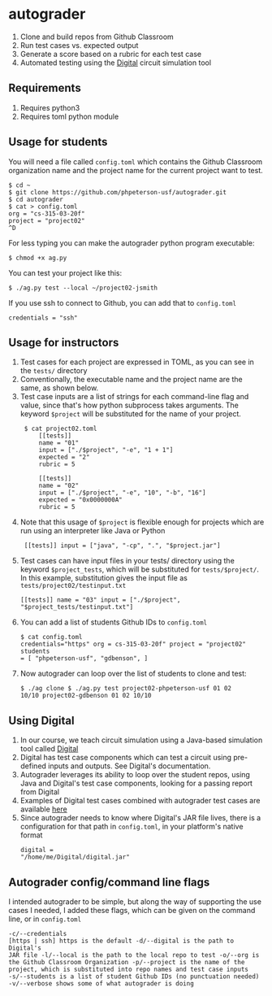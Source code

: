 # autograder
1. Clone and build repos from Github Classroom
2. Run test cases vs. expected output
3. Generate a score based on a rubric for each test case
4. Automated testing using the [Digital](https://github.com/hneemann/Digital) circuit simulation tool

## Requirements
1. Requires python3
1. Requires toml python module

## Usage for students
You will need a file called `config.toml` which contains the Github Classroom organization
name and the project name for the current project want to test. 
<pre><code>$ cd ~
$ git clone https://github.com/phpeterson-usf/autograder.git
$ cd autograder
$ cat > config.toml
org = "cs-315-03-20f"
project = "project02"
^D
</code></pre>
For less typing you can make the autograder python program executable:
<pre><code>$ chmod +x ag.py
</code></pre>
You can test your project like this:
<pre><code>$ ./ag.py test --local ~/project02-jsmith
</code></pre>
If you use ssh to connect to Github, you can add that to `config.toml`
<pre><code>credentials = "ssh"
</code></pre>
## Usage for instructors
1. Test cases for each project are expressed in TOML, as you can see in the `tests/` directory
1. Conventionally, the executable name and the project name are the same, 
as shown below.
1. Test case inputs are a list of strings for each command-line flag and value, since
that's how python subprocess takes arguments. The keyword `$project` will be substituted for
the name of your project. 
	<pre><code> $ cat project02.toml
        [[tests]]
        name = "01"
        input = ["./$project", "-e", "1 + 1"]
        expected = "2"
        rubric = 5
        
        [[tests]]
        name = "02"
        input = ["./$project", "-e", "10", "-b", "16"]
        expected = "0x0000000A"
        rubric = 5</code></pre>
1. Note that this usage of `$project` is flexible enough for projects which are run using an interpreter like Java or Python
        <pre><code>
        [[tests]]
        input = ["java", "-cp", ".", "$project.jar"]
        </code></pre>
1. Test cases can have input files in your tests/ directory using the keyword `$project_tests`, which will be 
substituted for `tests/$project/`. In this example, substitution gives the input file as `tests/project02/testinput.txt`
        <pre><code>[[tests]]
        name = "03"
        input = ["./$project", "$project_tests/testinput.txt"]
        </code></pre>
1. You can add a list of students Github IDs to `config.toml`
        <pre><code>$ cat config.toml
        credentials="https"
        org = cs-315-03-20f"
        project = "project02"
        students = [
            "phpeterson-usf",
            "gdbenson",
        ]
        </code></pre>
1. Now autograder can loop over the list of students to clone and test:
        <pre><code>$ ./ag clone
        $ ./ag.py test
        project02-phpeterson-usf 01 02 10/10
        project02-gdbenson       01 02 10/10
        </code></pre>

## Using Digital
1. In our course, we teach circuit simulation using a Java-based
simulation tool called [Digital](https://github.com/hneemann/Digital)
1. Digital has test case components which can test a circuit
using pre-defined inputs and outputs. See Digital's documentation. 
1. Autograder leverages its ability to loop over the student repos, using Java and Digital's test case components, looking
for a passing report from Digital
1. Examples of Digital test cases combined with autograder test cases are available [here](https://github.com/phpeterson-usf/autograder/tests/project06/)
1. Since autograder needs to know where Digital's JAR file lives,
there is a configuration for that path in `config.toml`, in your platform's native format
        <pre><code>digital = "/home/me/Digital/digital.jar"
        </code></pre>

## Autograder config/command line flags
I intended autograder to be simple, but along the way of supporting the use cases I needed, I added these flags, which can be given on the command line, or in `config.toml`
        <pre><code>-c/--credentials [https | ssh] https is the default
        -d/--digital is the path to Digital's JAR file
        -l/--local is the path to the local repo to test
        -o/--org is the Github Classroom Organization 
        -p/--project is the name of the project, which is substituted into repo names and test case inputs
        -s/--students is a list of student Github IDs (no punctuation needed)
        -v/--verbose shows some of what autograder is doing
        </code></pre>